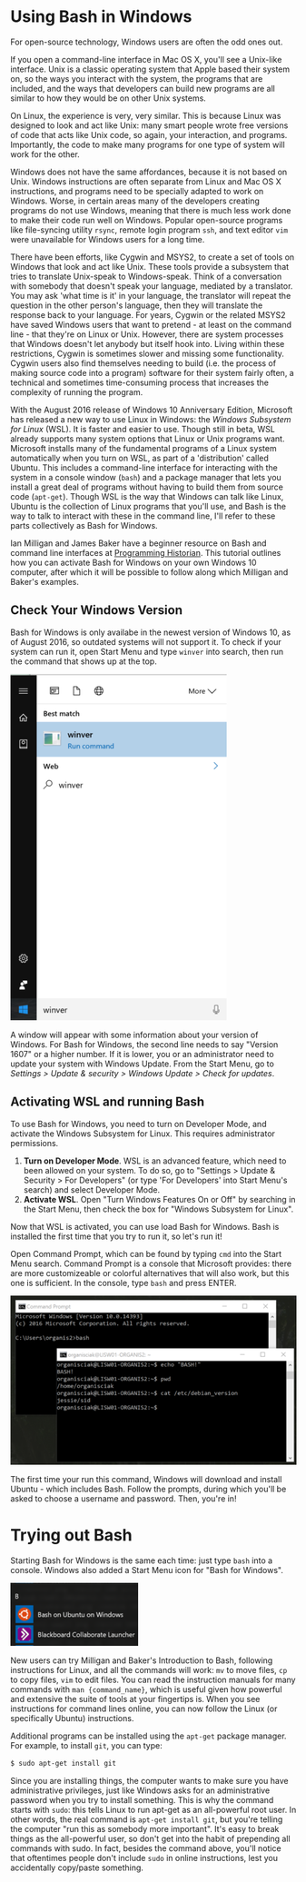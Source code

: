 # Using Bash in Windows

For open-source technology, Windows users are often the odd ones out. 

If you open a command-line interface in Mac OS X, you'll see a Unix-like interface. Unix is a classic operating system that Apple based their system on, so the ways you interact with the system, the programs that are included, and the ways that developers can build new programs are all similar to how they would be on other Unix systems.

On Linux, the experience is very, very similar. This is because Linux was designed to look and act like Unix: many smart people wrote free versions of code that acts like Unix code, so again, your interaction, and programs. Importantly, the code to make many programs for one type of system will work for the other.

Windows does not have the same affordances, because it is not based on Unix. Windows instructions are often separate from Linux and Mac OS X instructions, and programs need to be specially adapted to work on Windows. Worse, in certain areas many of the developers creating programs do not use Windows, meaning that there is much less work done to make their code run well on Windows. Popular open-source programs like file-syncing utility `rsync`, remote login program `ssh`, and text editor `vim` were unavailable for Windows users for a long time.

There have been efforts, like Cygwin and MSYS2, to create a set of tools on Windows that look and act like Unix. These tools provide a subsystem that tries to translate Unix-speak to Windows-speak. Think of a conversation with somebody that doesn't speak your language, mediated by a translator. You may ask 'what time is it' in your language, the translator will repeat the question in the other person's language, then they will translate the response back to your language. For years, Cygwin or the related MSYS2 have saved Windows users that want to pretend - at least on the command line - that they're on Linux or Unix. However, there are system processes that Windows doesn't let anybody but itself hook into. Living within these restrictions, Cygwin is sometimes slower and missing some functionality. Cygwin users also find themselves needing to build (i.e. the process of making source code into a program) software for their system fairly often, a technical and sometimes time-consuming process that increases the complexity of running the program.

With the August 2016 release of Windows 10 Anniversary Edition, Microsoft has released a new way to use Linux in Windows: the _Windows Subsystem for Linux_ (WSL). It is faster and easier to use. Though still in beta, WSL already supports many system options that Linux or Unix programs want. Microsoft installs many of the fundamental programs of a Linux system automatically when you turn on WSL, as part of a 'distribution' called Ubuntu. This includes a command-line interface for interacting with the system in a console window (`bash`) and a package manager that lets you install a great deal of programs without having to build them from source code (`apt-get`). Though WSL is the way that Windows can talk like Linux, Ubuntu is the collection of Linux programs that you'll use, and Bash is the way to talk to interact with these in the command line, I'll refer to these parts collectively as Bash for Windows. 

Ian Milligan and James Baker have a beginner resource on Bash and command line interfaces at [Programming Historian](http://programminghistorian.org/lessons/intro-to-bash). This tutorial outlines how you can activate Bash for Windows on your own Windows 10 computer, after which it will be possible to follow along which Milligan and Baker's examples.

## Check Your Windows Version

Bash for Windows is only availabe in the newest version of Windows 10, as of August 2016, so outdated systems will not support it. To check if your system can run it, open Start Menu and type `winver` into search, then run the command that shows up at the top.

![Command for checking Windows version.](winver-small.png)

A window will appear with some information about your version of Windows. For Bash for Windows, the second line needs to say "Version 1607" or a higher number. If it is lower, you or an administrator need to update your system with Windows Update. From the Start Menu, go to _Settings > Update & security > Windows Update > Check for updates_.

## Activating WSL and running Bash

To use Bash for Windows, you need to turn on Developer Mode, and activate the Windows Subsystem for Linux. This requires administrator permissions.

1. **Turn on Developer Mode**. WSL is an advanced feature, which need to been allowed on your system. To do so, go to "Settings > Update & Security > For Developers" (or type 'For Developers' into Start Menu's search) and select Developer Mode.
2. **Activate WSL**. Open "Turn Windows Features On or Off" by searching in the Start Menu, then check the box for "Windows Subsystem for Linux".

Now that WSL is activated, you can use load Bash for Windows. Bash is installed the first time that you try to run it, so let's run it!

Open Command Prompt, which can be found by typing `cmd` into the Start Menu search. Command Prompt is a console that Microsoft provides: there are more customizeable or colorful alternatives that will also work, but this one is sufficient. In the console, type `bash` and press ENTER.

![Installing Bash](bash2-small.png)

The first time your run this command, Windows will download and install Ubuntu - which includes Bash. Follow the prompts, during which you'll be asked to choose a username and password. Then, you're in!

# Trying out Bash

Starting Bash for Windows is the same each time: just type `bash` into a console. Windows also added a Start Menu icon for "Bash for Windows".

![](start-icon-small.png)

New users can try Milligan and Baker's Introduction to Bash, following instructions for Linux, and all the commands will work: `mv` to move files, `cp` to copy files, `vim` to edit files. You can read the instruction manuals for many commands with `man {command_name}`, which is useful given how powerful and extensive the suite of tools at your fingertips is. When you see instructions for command lines online, you can now follow the Linux (or specifically Ubuntu) instructions.

Additional programs can be installed using the `apt-get` package manager. For example, to install `git`, you can type:

```bash
$ sudo apt-get install git
```

Since you are installing things, the computer wants to make sure you have administrative privileges, just like Windows asks for an administrative password when you try to install something. This is why the command starts with `sudo`: this tells Linux to run apt-get as an all-powerful root user. In other words, the real command is `apt-get install git`, but you're telling the computer "run this as somebody more important". It's easy to break things as the all-powerful user, so don't get into the habit of prepending all commands with sudo. In fact, besides the command above, you'll notice that oftentimes people don't include `sudo` in online instructions, lest you accidentally copy/paste something.
